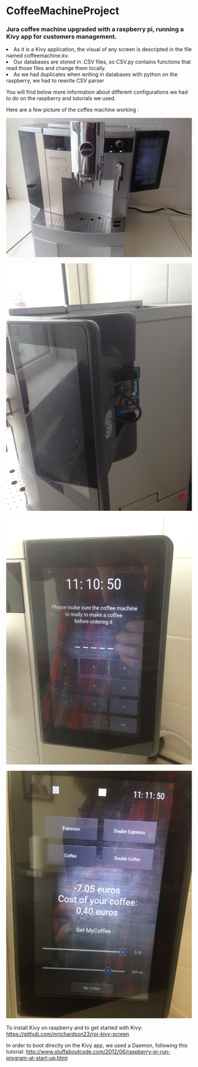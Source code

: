 # CoffeeMachineProject
<h3>
	Jura coffee machine upgraded with a raspberry pi, running a Kivy app for customers management.
</h3>
<p>
	<li>As it is a Kivy application, the visual of any screen is descripted in the file named coffeemachine.kv.</li>
	<li>Our databases are stored in .CSV files, so CSV.py contains functions that read those files and change them locally.</li>
	<li>As we had duplicates when writing in databases with python on the raspberry, we had to rewrite CSV parser</li>
</p>
You will find below more information about different configurations we had to do on the raspberry and tutorials we used.

Here are a few picture of the coffee machine working :

![ScreenShot](/Data/ImgReadMe/IMG_1636.JPG?raw=true )

![ScreenShot](/Data/ImgReadMe/IMG_1637.JPG?raw=true )

![ScreenShot](/Data/ImgReadMe/IMG_1638.JPG?raw=true )

![ScreenShot](/Data/ImgReadMe/IMG_1639.JPG?raw=true )

To install Kivy on raspberry and to get started with Kivy: 
	https://github.com/mrichardson23/rpi-kivy-screen

In order to boot directly on the Kivy app, we used a Daemon, following this tutorial:
	http://www.stuffaboutcode.com/2012/06/raspberry-pi-run-program-at-start-up.html

